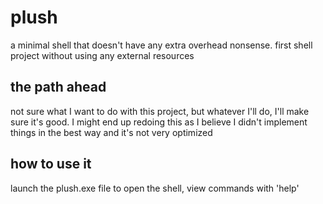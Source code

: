 # plush
a minimal shell that doesn't have any extra overhead nonsense.
first shell project without using any external resources

## the path ahead
not sure what I want to do with this project, but whatever I'll do, I'll make sure it's good.
I might end up redoing this as I believe I didn't implement things in the best way and it's not very optimized

## how to use it
launch the plush.exe file to open the shell, view commands with 'help'